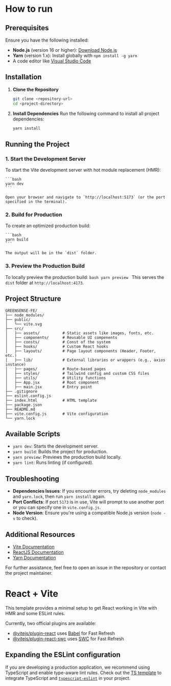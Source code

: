 # How to run

## Prerequisites

Ensure you have the following installed:

-   **Node.js** (version 16 or higher): [Download Node.js](https://nodejs.org/)
-   **Yarn** (version 1.x): Install globally with `npm install -g yarn`
-   A code editor like [Visual Studio Code](https://code.visualstudio.com/)

## Installation

1. **Clone the Repository**

    ```bash
    git clone <repository-url>
    cd <project-directory>
    ```

2. **Install Dependencies**
   Run the following command to install all project dependencies:
    ```bash
    yarn install
    ```

## Running the Project

### 1. **Start the Development Server**

To start the Vite development server with hot module replacement (HMR):

    ```bash
    yarn dev
    ```

    Open your browser and navigate to `http://localhost:5173` (or the port specified in the terminal).

### 2. **Build for Production**

To create an optimized production build:

    ```bash
    yarn build
    ```

    The output will be in the `dist` folder.

### 3. **Preview the Production Build**

To locally preview the production build:
`bash
    yarn preview
    `
This serves the `dist` folder at `http://localhost:4173`.

## Project Structure

```plaintext
GREENSENSE-FE/
├── node_modules/
├── public/
│   └── vite.svg
├── src/
│   ├── assets/          # Static assets like images, fonts, etc.
│   ├── components/      # Reusable UI compenents
│   ├── consts/          # Const of the system
│   ├── hooks/           # Custom React hooks
│   ├── layouts/         # Page layout components (Header, Footer, etc.)
│   ├── lib/             # External libraries or wrappers (e.g., axios instance)
│   ├── pages/           # Route-based pages
│   ├── styles/          # Tailwind config and custom CSS files
│   ├── utils/           # Utility functions
│   ├── App.jsx          # Root component
│   ├── main.jsx         # Entry point
├── .gitignore
├── eslint.config.js
├── index.html           # HTML template
├── package.json
├── README.md
├── vite.config.js       # Vite configuration
└── yarn.lock
```

## Available Scripts

-   `yarn dev`: Starts the development server.
-   `yarn build`: Builds the project for production.
-   `yarn preview`: Previews the production build locally.
-   `yarn lint`: Runs linting (if configured).

## Troubleshooting

-   **Dependencies Issues**: If you encounter errors, try deleting `node_modules` and `yarn.lock`, then run `yarn install` again.
-   **Port Conflicts**: If port `5173` is in use, Vite will prompt to use another port or you can specify one in `vite.config.js`.
-   **Node Version**: Ensure you're using a compatible Node.js version (`node -v` to check).

## Additional Resources

-   [Vite Documentation](https://vitejs.dev/)
-   [ReactJS Documentation](https://react.dev/)
-   [Yarn Documentation](https://yarnpkg.com/)

For further assistance, feel free to open an issue in the repository or contact the project maintainer.

# React + Vite

This template provides a minimal setup to get React working in Vite with HMR and some ESLint rules.

Currently, two official plugins are available:

-   [@vitejs/plugin-react](https://github.com/vitejs/vite-plugin-react/blob/main/packages/plugin-react/README.md) uses [Babel](https://babeljs.io/) for Fast Refresh
-   [@vitejs/plugin-react-swc](https://github.com/vitejs/vite-plugin-react-swc) uses [SWC](https://swc.rs/) for Fast Refresh

## Expanding the ESLint configuration

If you are developing a production application, we recommend using TypeScript and enable type-aware lint rules. Check out the [TS template](https://github.com/vitejs/vite/tree/main/packages/create-vite/template-react-ts) to integrate TypeScript and [`typescript-eslint`](https://typescript-eslint.io) in your project.
